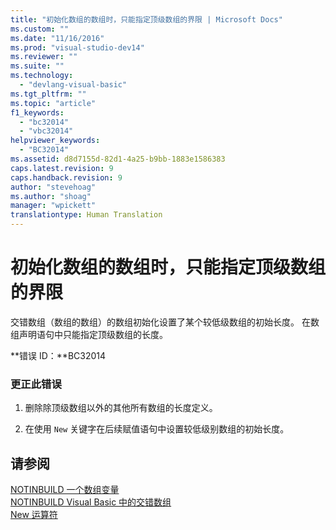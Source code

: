 ```yaml
---
title: "初始化数组的数组时，只能指定顶级数组的界限 | Microsoft Docs"
ms.custom: ""
ms.date: "11/16/2016"
ms.prod: "visual-studio-dev14"
ms.reviewer: ""
ms.suite: ""
ms.technology: 
  - "devlang-visual-basic"
ms.tgt_pltfrm: ""
ms.topic: "article"
f1_keywords: 
  - "bc32014"
  - "vbc32014"
helpviewer_keywords: 
  - "BC32014"
ms.assetid: d8d7155d-82d1-4a25-b9bb-1883e1586383
caps.latest.revision: 9
caps.handback.revision: 9
author: "stevehoag"
ms.author: "shoag"
manager: "wpickett"
translationtype: Human Translation
---
```

# 初始化数组的数组时，只能指定顶级数组的界限
交错数组（数组的数组）的数组初始化设置了某个较低级数组的初始长度。 在数组声明语句中只能指定顶级数组的长度。  
  
 **错误 ID：**BC32014  
  
### 更正此错误  
  
1.  删除除顶级数组以外的其他所有数组的长度定义。  
  
2.  在使用 `New` 关键字在后续赋值语句中设置较低级别数组的初始长度。  
  
## 请参阅  
 [NOTINBUILD 一个数组变量](http://msdn.microsoft.com/zh-cn/c2da78bd-6928-46ba-805f-44f819dfaf93)   
 [NOTINBUILD Visual Basic 中的交错数组](http://msdn.microsoft.com/zh-cn/05c12439-ee8f-4fef-ba75-b35402b67ab9)   
 [New 运算符](../../visual-basic/language-reference/operators/new-operator.md)